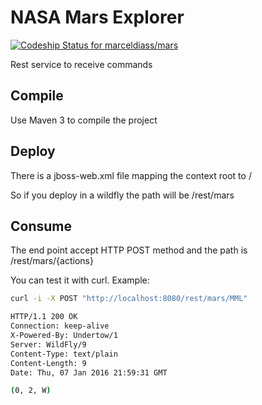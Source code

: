 # NASA Mars Explorer

[ ![Codeship Status for marceldiass/mars](https://codeship.com/projects/fcbdd4b0-97bc-0133-de51-66b8883e9f8d/status?branch=master)](https://codeship.com/projects/125899)

Rest service to receive commands

## Compile

Use Maven 3 to compile the project

## Deploy

There is a jboss-web.xml file mapping the context root to /

So if you deploy in a wildfly the path will be /rest/mars

## Consume

The end point accept HTTP POST method and the path is /rest/mars/{actions}

You can test it with curl.
Example:
```bash
curl -i -X POST "http://localhost:8080/rest/mars/MML"

HTTP/1.1 200 OK
Connection: keep-alive
X-Powered-By: Undertow/1
Server: WildFly/9
Content-Type: text/plain
Content-Length: 9
Date: Thu, 07 Jan 2016 21:59:31 GMT

(0, 2, W)

```
